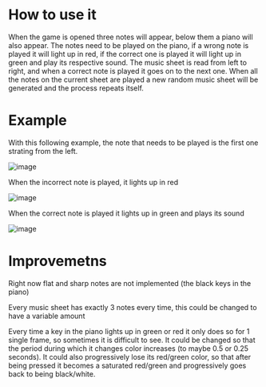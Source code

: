 # How to use it

When the game is opened three notes will appear, below them a piano will also appear. The notes need to be played on the piano, if a wrong note is played it will light up in red, if the correct one is played it will light up in green and play its respective sound. The music sheet is read from left to right, and when a correct note is played it goes on to the next one. When all the notes on the current sheet are played a new random music sheet will be generated and the process repeats itself.

# Example

With this following example, the note that needs to be played is the first one strating from the left.

![image](https://github.com/XaviMV/piano-practice/assets/70759474/3e6fc40f-d1b3-444b-80fe-abfea58f0eb7)

When the incorrect note is played, it lights up in red

![image](https://github.com/XaviMV/piano-practice/assets/70759474/872b0f5b-7ce9-4681-a6f0-c77988bda69b)

When the correct note is played it lights up in green and plays its sound

![image](https://github.com/XaviMV/piano-practice/assets/70759474/01a948b0-8300-4f4b-83a9-3924b3eb7a99)


# Improvemetns

Right now flat and sharp notes are not implemented (the black keys in the piano)

Every music sheet has exactly 3 notes every time, this could be changed to have a variable amount

Every time a key in the piano lights up in green or red it only does so for 1 single frame, so sometimes it is difficult to see. It could be changed so that the period during which it changes color increases (to maybe 0.5 or 0.25 seconds). It could also progressively lose its red/green color, so that after being pressed it becomes a saturated red/green and progressively goes back to being black/white.
